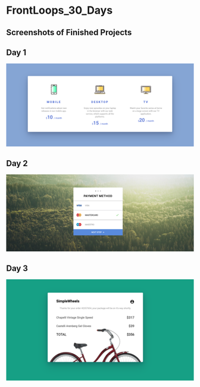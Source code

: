 # FrontLoops_30_Days

## Screenshots of Finished Projects

## Day 1

![day1.png](https://github.com/MelvinPeepers/FrontLoops_30_Days/blob/Day1/Day_1/assets/img/day1.png)

## Day 2

![day2.png](https://github.com/MelvinPeepers/FrontLoops_30_Days/blob/Day2/Day_2/assets/img/day2.png)

## Day 3

![day3.png](https://github.com/MelvinPeepers/FrontLoops_30_Days/blob/Day3/Day_3/assets/img/Day3.png)

